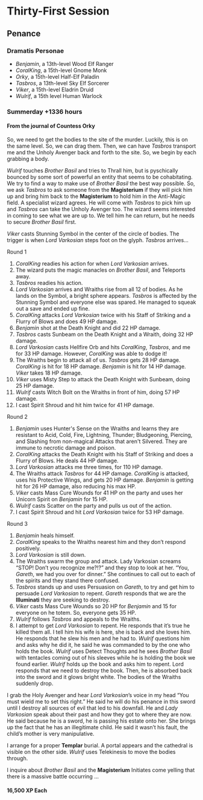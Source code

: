 # Thirty-First Session

## Penance

### Dramatis Personae

- *Benjamin*, a 13th-level Wood Elf Ranger
- *CoralKing*, a 15th-level Gnome Monk
- *Orky*, a 15th-level Half-Elf Paladin
- *Tasbros*, a 13th-level Sky Elf Sorcerer
- *Viker*, a 15th-level Eladrin Druid
- *Wulrif*, a 15th level Human Warlock

### Summerday +1336 hours

#### From the journal of Countess Orky

So, we need to get the bodies to the site of the murder. Luckily, this is on the same level. So, we can drag them. Then, we can have *Tasbros* transport me and the Unholy Avenger back and forth to the site. So, we begin by each grabbing a body.

*Wulrif* touches *Brother Basil* and tries to Thrall him, but is pyschically bounced by some sort of powerful an entity that seems to be cohabitating. We try to find a way to make use of *Brother Basil* the best way possible. So, we ask *Tasbros* to ask someone from the **Magisterium** if they will pick him up and bring him back to the **Magisterium** to hold him in the Anti-Magic field. A specialist wizard agrees. He will come with *Tasbros* to pick him up and *Tasbros* can take the Unholy Avenger too. The wizard seems interested in coming to see what we are up to. We tell him he can return, but he needs to secure *Brother Basil* first.

*Viker* casts Stunning Symbol in the center of the circle of bodies. The trigger is when *Lord Varkosian* steps foot on the glyph. *Tasbros* arrives…

Round 1

1. *CoralKing* readies his action for when *Lord Varkosian* arrives.
2. The wizard puts the magic manacles on *Brother Basil*, and Teleports away.
3. *Tasbros* readies his action.
4. *Lord Varkosian* arrives and Wraiths rise from all 12 of bodies. As he lands on the Symbol, a bright sphere appears. *Tasbros* is affected by the Stunning Symbol and everyone else was spared. He managed to squeak out a save and ended up fine.
5. *CoralKing* attacks *Lord Varkosian* twice with his Staff of Striking and a Flurry of Blows and does 49 HP damage.
6. *Benjamin* shot at the Death Knight and did 22 HP damage.
7. *Tasbros* casts Sunbeam on the Death Knight and a Wraith, doing 32 HP damage.
8. *Lord Varkosian* casts Hellfire Orb and hits *CoralKing*, *Tasbros*, and me for 33 HP damage. However, *CoralKing* was able to dodge it!
9. The Wraiths begin to attack all of us. *Tasbros* gets 28 HP damage. *CoralKing* is hit for 18 HP damage. *Benjamin* is hit for 14 HP damage. *Viker* takes 18 HP damage.
10. *Viker* uses Misty Step to attack the Death Knight with Sunbeam, doing 25 HP damage.
11. *Wulrif* casts Witch Bolt on the Wraiths in front of him, doing 57 HP damage.
12. I cast Spirit Shroud and hit him twice for 41 HP damage.

Round 2

1. *Benjamin* uses Hunter's Sense on the Wraiths and learns they are resistant to Acid, Cold, Fire, Lightning, Thunder; Bludgeoning, Piercing, and Slashing from non-magical Attacks that aren't Silvered. They are immune to necrotic damage and poison.
2. *CoralKing* attacks the Death Knight with his Staff of Striking and does a Flurry of Blows. He deals 44 HP damage.
3. *Lord Varkosian* attacks me three times, for 110 HP damage.
4. The Wraiths attack *Tasbros* for 44 HP damage. *CoralKing* is attacked, uses his Protective Wings, and gets 20 HP damage. *Benjamin* is getting hit for 26 HP damage, also reducing his max HP.
5. *Viker* casts Mass Cure Wounds for 41 HP on the party and uses her Unicorn Spirit on *Benjamin* for 15 HP.
6. *Wulrif* casts Scatter on the party and pulls us out of the action.
7. I cast Spirit Shroud and hit *Lord Varkosian* twice for 53 HP damage.

Round 3

1. *Benjamin* heals himself.
2. *CoralKing* speaks to the Wraiths nearest him and they don’t respond positively.
3. *Lord Varkosian* is still down.
4. The Wraiths swarm the group and attack. Lady Varkosian screams “STOP! Don’t you recognize me?!?” and they stop to look at her. “You, *Gareth*, we had you over for dinner.” She continues to call out to each of the spirits and they stand there confused.
5. *Tasbros* stands up and uses Persuasion on *Gareth*, to try and get him to persuade *Lord Varkosian* to repent. *Gareth* responds that we are the **Illuminati** they are seeking to destroy.
6. *Viker* casts Mass Cure Wounds so 20 HP for *Benjamin* and 15 for everyone on he totem. So, everyone gets 35 HP.
7. *Wulrif* follows *Tasbros* and appeals to the Wraiths.
8. I attempt to get *Lord Varkosian* to repent. He responds that it’s true he killed them all. I tell him his wife is here, she is back and she loves him. He responds that he slew his men and he had to. *Wulrif* questions him and asks why he did it, he said he was commanded to by the one who holds the book. *Wulrif* uses Detect Thoughts and he sees *Brother Basil* with tentacles coming out of his sleeves while he is holding the book we found earlier. *Wulrif* holds up the book and asks him to repent. Lord responds that we need to destroy the book. Then, he is absorbed back into the sword and it glows bright white. The bodies of the Wraiths suddenly drop.

I grab the Holy Avenger and hear *Lord Varkosian*’s voice in my head “You must wield me to set this right.” He said he will do his penance in this sword until I destroy all sources of evil that led to his downfall. He and *Lady Varkosian* speak about their past and how they got to where they are now. He said because he is a sword, he is passing his estate onto her. She brings up the fact that he has an illegitimate child. He said it wasn’t his fault, the child’s mother is very manipulative.

I arrange for a proper **Templar** burial. A portal appears and the cathedral is visible on the other side. *Wulrif* uses Telekinesis to move the bodies through.

I inquire about *Brother Basil* and the **Magisterium** Initiates come yelling that there is a massive battle occurring ...

#### 16,500 XP Each
